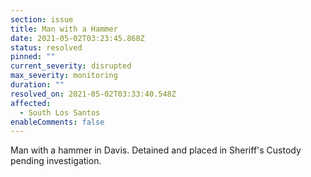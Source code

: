 ```yaml
---
section: issue
title: Man with a Hammer
date: 2021-05-02T03:23:45.868Z
status: resolved
pinned: ""
current_severity: disrupted
max_severity: monitoring
duration: ""
resolved_on: 2021-05-02T03:33:40.548Z
affected:
  - South Los Santos
enableComments: false
---
```

Man with a hammer in Davis. Detained and placed in Sheriff's Custody pending investigation.